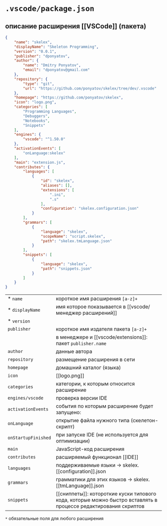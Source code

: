 # `.vscode/package.json`
## описание расширения [[VSCode]] (пакета)

```json
{
    "name": "skelex",
    "displayName": "Skeleton Programming",
    "version": "0.0.1",
    "publisher": "dponyatov",
    "author": {
        "name": "Dmitry Ponyatov",
        "email": "dponyatov@gmail.com"
    },
    "repository": {
        "type": "git",
        "url": "https://github.com/ponyatov/skelex/tree/dev/.vscode"
    },
    "homepage": "https://github.com/ponyatov/skelex",
    "icon": "logo.png",
    "categories": [
        "Programming Languages",
        "Debuggers",
        "Notebooks",
        "Snippets"
    ],
    "engines": {
        "vscode": "^1.50.0"
    },
    "activationEvents": [
        "onLanguage:skelex"
    ],
    "main": "extension.js",
    "contributes": {
        "languages": [
            {
                "id": "skelex",
                "aliases": [],
                "extensions": [
                    ".ini",
                    ".s"
                ],
                "configuration": "skelex.configuration.json"
            }
        ],
        "grammars": [
            {
                "language": "skelex",
                "scopeName": "script.skelex",
                "path": "skelex.tmLanguage.json"
            }
        ],
        "snippets": [
            {
                "language": "skelex",
                "path": "snippets.json"
            }
        ]
    }
}
```

|||
|-|-|
* `name` | короткое имя расширения `[a-z]+`
* `displayName` | имя которое показывается в [[vscode/менеджер расширений]]
* `version` |
`publisher` | короткое имя издателя пакета `[a-z]+`
|| в менеджере и [[vscode/extensions]]: пакет `publisher.name`
`author` | данные автора
`repository` | размещение расширения в сети
`homepage` | домашний каталог (языка)
`icon` | [[logo.png]]
`categories` | категории, к которым относится расширение
`engines/vscode` | проверка версии IDE
`activationEvents` | события по которым расширение будет запущено:
`onLanguage` | открытие файла нужного типа (скелетон-скрипт)
`onStartupFinished` | при запуске IDE (не используется для оптимизации)
`main` | JavaScript-код расширения
`contributes` | расширяемый функционал [[IDE]]
`languages` | поддерживаемые языки -> skelex.[[configuration]].json
`grammars` | грамматики для этих языков -> skelex.[[tmLanguage]].json
`snippets` | [[сниппеты]]: котороткие куски типового кода, которые можно быстро вставлять в процессе редактирования скриптов

`*` обязательные поля для любого расширения
